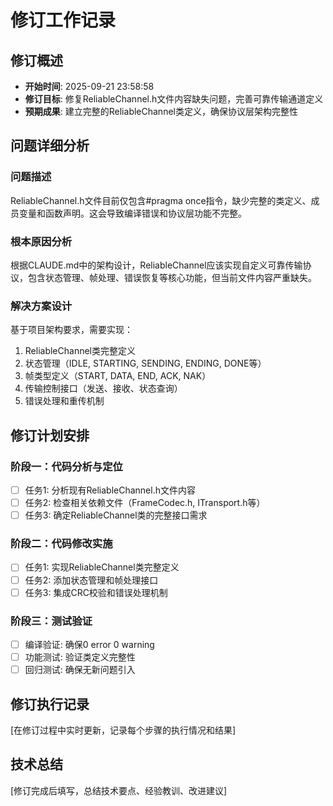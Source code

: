 # 修订工作记录

## 修订概述
- **开始时间**: 2025-09-21 23:58:58
- **修订目标**: 修复ReliableChannel.h文件内容缺失问题，完善可靠传输通道定义
- **预期成果**: 建立完整的ReliableChannel类定义，确保协议层架构完整性

## 问题详细分析
### 问题描述
ReliableChannel.h文件目前仅包含#pragma once指令，缺少完整的类定义、成员变量和函数声明。这会导致编译错误和协议层功能不完整。

### 根本原因分析
根据CLAUDE.md中的架构设计，ReliableChannel应该实现自定义可靠传输协议，包含状态管理、帧处理、错误恢复等核心功能，但当前文件内容严重缺失。

### 解决方案设计
基于项目架构要求，需要实现：
1. ReliableChannel类完整定义
2. 状态管理（IDLE, STARTING, SENDING, ENDING, DONE等）
3. 帧类型定义（START, DATA, END, ACK, NAK）
4. 传输控制接口（发送、接收、状态查询）
5. 错误处理和重传机制

## 修订计划安排
### 阶段一：代码分析与定位
- [ ] 任务1: 分析现有ReliableChannel.h文件内容
- [ ] 任务2: 检查相关依赖文件（FrameCodec.h, ITransport.h等）
- [ ] 任务3: 确定ReliableChannel类的完整接口需求

### 阶段二：代码修改实施
- [ ] 任务1: 实现ReliableChannel类完整定义
- [ ] 任务2: 添加状态管理和帧处理接口
- [ ] 任务3: 集成CRC校验和错误处理机制

### 阶段三：测试验证
- [ ] 编译验证: 确保0 error 0 warning
- [ ] 功能测试: 验证类定义完整性
- [ ] 回归测试: 确保无新问题引入

## 修订执行记录
[在修订过程中实时更新，记录每个步骤的执行情况和结果]

## 技术总结
[修订完成后填写，总结技术要点、经验教训、改进建议]
